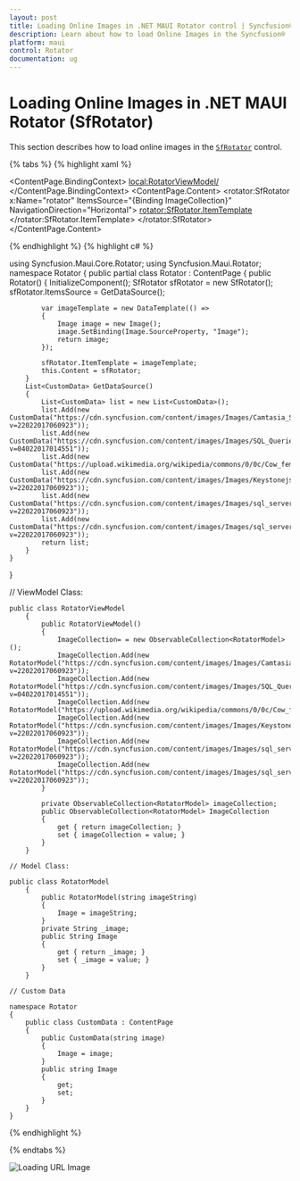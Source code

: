 ```yaml
---
layout: post
title: Loading Online Images in .NET MAUI Rotator control | Syncfusion®
description: Learn about how to load Online Images in the Syncfusion® .NET MAUI Rotator (SfRotator) control.
platform: maui 
control: Rotator 
documentation: ug
---
```


# Loading Online Images in .NET MAUI Rotator (SfRotator)

This section describes how to load online images in the [`SfRotator`](https://help.syncfusion.com/cr/maui/Syncfusion.Maui.Rotator.SfRotator.html?tabs=tabid-1) control.

{% tabs %}
{% highlight xaml %}

<?xml version="1.0" encoding="utf-8" ?>
<ContentPage xmlns="http://schemas.microsoft.com/dotnet/2021/maui"
            xmlns:x="http://schemas.microsoft.com/winfx/2009/xaml"
            xmlns:syncfusion="clr-namespace:Syncfusion.Maui.Rotator;assembly=Syncfusion.Maui.Rotator"
            xmlns:local="clr-namespace:Rotator"
            x:Class="Rotator.Rotator">
    <ContentPage.BindingContext>
        <local:RotatorViewModel/>
    </ContentPage.BindingContext>
    <ContentPage.Content>
        <StackLayout>
            <rotator:SfRotator x:Name="rotator" 
                        ItemsSource="{Binding ImageCollection}" 
                        NavigationDirection="Horizontal">
                <rotator:SfRotator.ItemTemplate>
                    <DataTemplate>
                            <Image Source="{Binding Image}"/>
                    </DataTemplate>
                </rotator:SfRotator.ItemTemplate>
            </rotator:SfRotator>
        </StackLayout>
    </ContentPage.Content>
</ContentPage>

{% endhighlight %}
{% highlight c# %}

using Syncfusion.Maui.Core.Rotator;
using Syncfusion.Maui.Rotator;
namespace Rotator
{
    public partial class Rotator : ContentPage
    {
        public Rotator()
        {
            InitializeComponent();
            SfRotator sfRotator = new SfRotator();
            sfRotator.ItemsSource = GetDataSource();

            var imageTemplate = new DataTemplate(() =>
            {
                Image image = new Image();
                image.SetBinding(Image.SourceProperty, "Image");
                return image;
            });

            sfRotator.ItemTemplate = imageTemplate;
            this.Content = sfRotator;
        }
        List<CustomData> GetDataSource()
        {
            List<CustomData> list = new List<CustomData>();
            list.Add(new CustomData("https://cdn.syncfusion.com/content/images/Images/Camtasia_Succinctly.png?v=22022017060923"));
            list.Add(new CustomData("https://cdn.syncfusion.com/content/images/Images/SQL_Queries_Succinctly.png?v=04022017014551"));
            list.Add(new CustomData("https://upload.wikimedia.org/wikipedia/commons/0/0c/Cow_female_black_white.jpg"));
            list.Add(new CustomData("https://cdn.syncfusion.com/content/images/Images/Keystonejs_Succinctly.png?v=22022017060923"));
            list.Add(new CustomData("https://cdn.syncfusion.com/content/images/Images/sql_server_for_c_sharp_developers_succinctly_cover_img.png?v=22022017060923"));
            list.Add(new CustomData("https://cdn.syncfusion.com/content/images/Images/sql_server_for_c_sharp_developers_succinctly_cover_img.png?v=22022017060923"));
            return list;
        }
    }
}


// ViewModel Class:

    public class RotatorViewModel
        {
            public RotatorViewModel()
            {
                ImageCollection= = new ObservableCollection<RotatorModel>();
                ImageCollection.Add(new RotatorModel("https://cdn.syncfusion.com/content/images/Images/Camtasia_Succinctly.png?v=22022017060923"));
                ImageCollection.Add(new RotatorModel("https://cdn.syncfusion.com/content/images/Images/SQL_Queries_Succinctly.png?v=04022017014551"));
                ImageCollection.Add(new RotatorModel("https://upload.wikimedia.org/wikipedia/commons/0/0c/Cow_female_black_white.jpg"));
                ImageCollection.Add(new RotatorModel("https://cdn.syncfusion.com/content/images/Images/Keystonejs_Succinctly.png?v=22022017060923"));
                ImageCollection.Add(new RotatorModel("https://cdn.syncfusion.com/content/images/Images/sql_server_for_c_sharp_developers_succinctly_cover_img.png?v=22022017060923"));
                ImageCollection.Add(new RotatorModel("https://cdn.syncfusion.com/content/images/Images/sql_server_for_c_sharp_developers_succinctly_cover_img.png?v=22022017060923"));
            }

            private ObservableCollection<RotatorModel> imageCollection;
            public ObservableCollection<RotatorModel> ImageCollection
            {
                get { return imageCollection; }
                set { imageCollection = value; }
            }
        }

    // Model Class:

    public class RotatorModel
        {
            public RotatorModel(string imageString)
            {
                Image = imageString;
            }
            private String _image;
            public String Image
            {
                get { return _image; }
                set { _image = value; }
            }
        }

    // Custom Data 

    namespace Rotator
    {
        public class CustomData : ContentPage
        {
            public CustomData(string image)
            {
                Image = image;
            }
            public string Image
            {
                get;
                set;
            }
        }
    }

{% endhighlight %}

{% endtabs %}

![Loading URL Image](images/URLImage.png)
